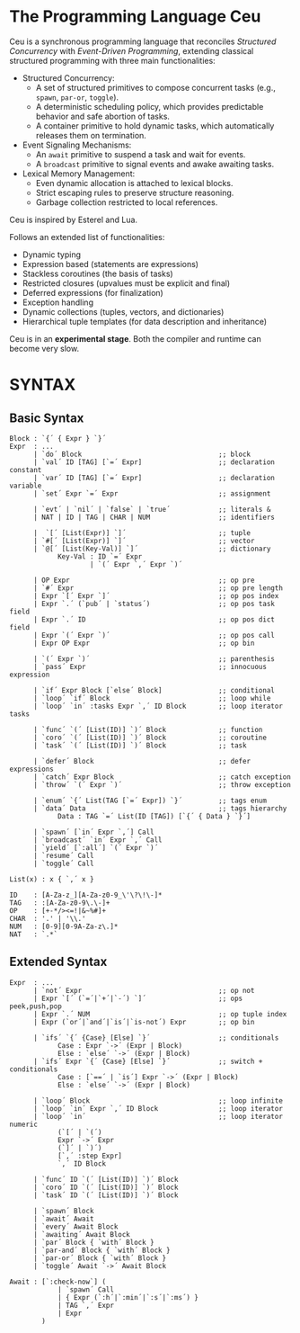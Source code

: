# The Programming Language Ceu

Ceu is a synchronous programming language that reconciles *Structured
Concurrency* with *Event-Driven Programming*, extending classical structured
programming with three main functionalities:

- Structured Concurrency:
    - A set of structured primitives to compose concurrent tasks (e.g.,
      `spawn`, `par-or`, `toggle`).
    - A deterministic scheduling policy, which provides predictable behavior
      and safe abortion of tasks.
    - A container primitive to hold dynamic tasks, which automatically releases
      them on termination.
- Event Signaling Mechanisms:
    - An `await` primitive to suspend a task and wait for events.
    - A `broadcast` primitive to signal events and awake awaiting tasks.
- Lexical Memory Management:
    - Even dynamic allocation is attached to lexical blocks.
    - Strict escaping rules to preserve structure reasoning.
    - Garbage collection restricted to local references.

Ceu is inspired by Esterel and Lua.

Follows an extended list of functionalities:

- Dynamic typing
- Expression based (statements are expressions)
- Stackless coroutines (the basis of tasks)
- Restricted closures (upvalues must be explicit and final)
- Deferred expressions (for finalization)
- Exception handling
- Dynamic collections (tuples, vectors, and dictionaries)
- Hierarchical tuple templates (for data description and inheritance)

Ceu is in an **experimental stage**.
Both the compiler and runtime can become very slow.

# SYNTAX

## Basic Syntax

```
Block : `{´ { Expr } `}´
Expr  : ...
      | `do´ Block                                  ;; block
      | `val´ ID [TAG] [`=´ Expr]                   ;; declaration constant
      | `var´ ID [TAG] [`=´ Expr]                   ;; declaration variable
      | `set´ Expr `=´ Expr                         ;; assignment

      | `evt´ | `nil´ | `false` | `true´            ;; literals &
      | NAT | ID | TAG | CHAR | NUM                 ;; identifiers

      |  `[´ [List(Expr)] `]´                       ;; tuple
      | `#[´ [List(Expr)] `]´                       ;; vector
      | `@[´ [List(Key-Val)] `]´                    ;; dictionary
            Key-Val : ID `=´ Expr
                    | `(´ Expr `,´ Expr `)´

      | OP Expr                                     ;; op pre
      | `#´ Expr                                    ;; op pre length
      | Expr `[´ Expr `]´                           ;; op pos index
      | Expr `.´ (`pub´ | `status´)                 ;; op pos task field
      | Expr `.´ ID                                 ;; op pos dict field
      | Expr `(´ Expr `)´                           ;; op pos call
      | Expr OP Expr                                ;; op bin

      | `(´ Expr `)´                                ;; parenthesis
      | `pass´ Expr                                 ;; innocuous expression

      | `if´ Expr Block [`else´ Block]              ;; conditional
      | `loop´ `if´ Block                           ;; loop while
      | `loop´ `in´ :tasks Expr `,´ ID Block        ;; loop iterator tasks

      | `func´ `(´ [List(ID)] `)´ Block             ;; function
      | `coro´ `(´ [List(ID)] `)´ Block             ;; coroutine
      | `task´ `(´ [List(ID)] `)´ Block             ;; task

      | `defer´ Block                               ;; defer expressions
      | `catch´ Expr Block                          ;; catch exception
      | `throw´ `(´ Expr `)´                        ;; throw exception

      | `enum´ `{´ List(TAG [`=´ Expr]) `}´         ;; tags enum
      | `data´ Data                                 ;; tags hierarchy
            Data : TAG `=´ List(ID [TAG]) [`{´ { Data } `}´]

      | `spawn´ [`in´ Expr `,´] Call
      | `broadcast´ `in´ Expr `,´ Call
      | `yield´ [`:all´] `(´ Expr `)´
      | `resume´ Call
      | `toggle´ Call

List(x) : x { `,´ x }

ID    : [A-Za-z_][A-Za-z0-9_\'\?\!\-]*
TAG   : :[A-Za-z0-9\.\-]+
OP    : [+-*/><=!|&~%#]+
CHAR  : '.' | '\\.'
NUM   : [0-9][0-9A-Za-z\.]*
NAT   : `.*`
```

## Extended Syntax

```
Expr  : ...
      | `not´ Expr                                  ;; op not
      | Expr `[´ (`=´|`+´|`-´) `]´                  ;; ops peek,push,pop
      | Expr `.´ NUM                                ;; op tuple index
      | Expr (`or´|`and´|`is´|`is-not´) Expr        ;; op bin

      | `ifs´ `{´ {Case} [Else] `}´                 ;; conditionals
            Case : Expr `->´ (Expr | Block)
            Else : `else´ `->´ (Expr | Block)
      | `ifs´ Expr `{´ {Case} [Else] `}´            ;; switch + conditionals
            Case : [`==´ | `is´] Expr `->´ (Expr | Block)
            Else : `else´ `->´ (Expr | Block)

      | `loop´ Block                                ;; loop infinite
      | `loop´ `in´ Expr `,´ ID Block               ;; loop iterator
      | `loop´ `in´                                 ;; loop iterator numeric
            (`[´ | `(´)
            Expr `->´ Expr
            (`]´ | `)´)
            [`,´ :step Expr]
            `,´ ID Block

      | `func´ ID `(´ [List(ID)] `)´ Block
      | `coro´ ID `(´ [List(ID)] `)´ Block
      | `task´ ID `(´ [List(ID)] `)´ Block

      | `spawn´ Block
      | `await´ Await
      | `every´ Await Block
      | `awaiting´ Await Block
      | `par´ Block { `with´ Block }
      | `par-and´ Block { `with´ Block }
      | `par-or´ Block { `with´ Block }
      | `toggle´ Await `->´ Await Block

Await : [`:check-now`] (
            | `spawn´ Call
            | { Expr (`:h´|`:min´|`:s´|`:ms´) }
            | TAG `,´ Expr
            | Expr
        )
```
